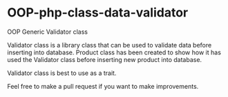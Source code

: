 # OOP-php-class-data-validator
OOP Generic Validator class

Validator class is a library class that can be used to validate data before inserting into database.
Product class has been created to show how it has used the Validator class before inserting new product into database. 

Validator class is best to use as a trait.

Feel free to make a pull request if you want to make improvements.
